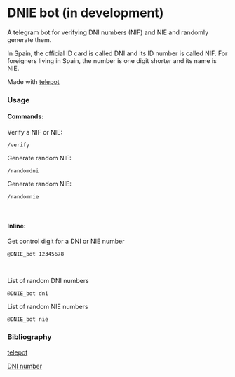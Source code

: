 # DNIE bot (in development)

A telegram bot for verifying DNI numbers (NIF) and NIE and randomly generate them.

In Spain, the official ID card is called DNI and its ID number is called NIF. For foreigners living in Spain, the number is one digit shorter and its name is NIE.

Made with [telepot](https://github.com/nickoala/telepot)

### Usage

#### Commands:

Verify a NIF or NIE:

    /verify

Generate random NIF:

    /randomdni

Generate random NIE:

    /randomnie

<br>

#### Inline:

Get control digit for a DNI or NIE number

    @DNIE_bot 12345678


<br>

List of random DNI numbers

    @DNIE_bot dni

List of random NIE numbers

    @DNIE_bot nie

### Bibliography

[telepot](https://github.com/nickoala/telepot)

[DNI number](http://www.interior.gob.es/web/servicios-al-ciudadano/dni/calculo-del-digito-de-control-del-nif-nie)
